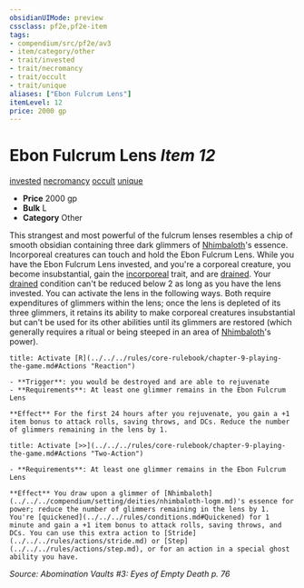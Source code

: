 ```yaml
---
obsidianUIMode: preview
cssclass: pf2e,pf2e-item
tags:
- compendium/src/pf2e/av3
- item/category/other
- trait/invested
- trait/necromancy
- trait/occult
- trait/unique
aliases: ["Ebon Fulcrum Lens"]
itemLevel: 12
price: 2000 gp
---
```

# Ebon Fulcrum Lens *Item 12*  
[invested](../../../rules/traits/invested.md)  [necromancy](../../../rules/traits/necromancy.md)  [occult](../../../rules/traits/occult.md)  [unique](../../../rules/traits/unique.md)  

- **Price** 2000 gp
- **Bulk** L
- **Category** Other

This strangest and most powerful of the fulcrum lenses resembles a chip of smooth obsidian containing three dark glimmers of [Nhimbaloth](../../setting/deities/nhimbaloth-logm.md)'s essence. Incorporeal creatures can touch and hold the Ebon Fulcrum Lens. While you have the Ebon Fulcrum Lens invested, and you're a corporeal creature, you become insubstantial, gain the [incorporeal](../../../rules/traits/incorporeal-b1.md) trait, and are [drained](../../../rules/conditions.md#Drained). Your [drained](../../../rules/conditions.md#Drained) condition can't be reduced below 2 as long as you have the lens invested. You can activate the lens in the following ways. Both require expenditures of glimmers within the lens; once the lens is depleted of its three glimmers, it retains its ability to make corporeal creatures insubstantial but can't be used for its other abilities until its glimmers are restored (which generally requires a ritual or being steeped in an area of [Nhimbaloth](../../setting/deities/nhimbaloth-logm.md)'s power).

```ad-embed-ability
title: Activate [R](../../../rules/core-rulebook/chapter-9-playing-the-game.md#Actions "Reaction")

- **Trigger**: you would be destroyed and are able to rejuvenate
- **Requirements**: At least one glimmer remains in the Ebon Fulcrum Lens

**Effect** For the first 24 hours after you rejuvenate, you gain a +1 item bonus to attack rolls, saving throws, and DCs. Reduce the number of glimmers remaining in the lens by 1.
```

```ad-embed-ability
title: Activate [>>](../../../rules/core-rulebook/chapter-9-playing-the-game.md#Actions "Two-Action")

- **Requirements**: At least one glimmer remains in the Ebon Fulcrum Lens

**Effect** You draw upon a glimmer of [Nhimbaloth](../../../compendium/setting/deities/nhimbaloth-logm.md)'s essence for power; reduce the number of glimmers remaining in the lens by 1. You're [quickened](../../../rules/conditions.md#Quickened) for 1 minute and gain a +1 item bonus to attack rolls, saving throws, and DCs. You can use this extra action to [Stride](../../../rules/actions/stride.md) or [Step](../../../rules/actions/step.md), or for an action in a special ghost ability you have.
```

*Source: Abomination Vaults #3: Eyes of Empty Death p. 76*
